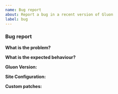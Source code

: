 ```yaml
---
name: Bug report
about: Report a bug in a recent version of Gluon
label: bug
---
```


<!--

Please carefully fill out the questionnaire below to help improve the
timely triaging of issues. Walk through the questions below and use
them as an inspiration for what information you can provide.

Make use of codeblocks (three backticks before and after) where
appropriate (configuration excerpts, log output, etc.). Example:

```
your code goes here
```

You can use the "Preview" tab to check how your issue is going to look
before you actually send it in.

Thank you for taking the time to report a bug with the Gluon project.

-->

### Bug report

**What is the problem?**
<!--
- What is not working as expected?
- How is it misbehaving?
- When did the problem first start showing up?
- What were you doing when you first noticed the problem?
- On which devices (vendor, model and revision) is it misbehaving?
- Does the issue appear on multiple devices or targets?
-->

**What is the expected behaviour?**
<!--
- How do you think it should work instead?
- Did it work like that before?
-->

**Gluon Version:**
<!--
Please provide a usable Git reference before applying custom patches:

By using a Git reference:
    $ git describe --always
    v2018.2-17-g3abadc28

Or the URL to the relevant Gluon commit
    https://github.com/freifunk-gluon/gluon/commit/<commit hash here>
-->

**Site Configuration:**
<!--
Please provide the URL to your site configuration repository and the
explicit commit used to build the firmware experiencing the problem.

Additionally excerpts of problem-related configuration parts are 
often helpful.
-->

**Custom patches:**
<!--
Be upfront about any custom patches you have applied to your Gluon build, as they might
be part of your problem.
-->

